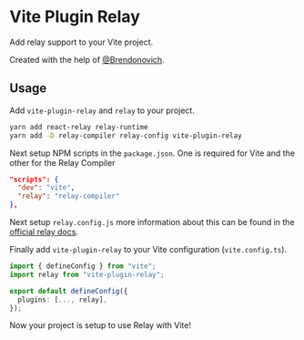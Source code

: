 # Vite Plugin Relay

Add relay support to your Vite project.

Created with the help of [@Brendonovich](https://github.com/Brendonovich).

## Usage

Add `vite-plugin-relay` and `relay` to your project.

```bash
yarn add react-relay relay-runtime
yarn add -D relay-compiler relay-config vite-plugin-relay
```

Next setup NPM scripts in the `package.json`. One is required for Vite and the other for the Relay Compiler

```json
"scripts": {
  "dev": "vite",
  "relay": "relay-compiler"
},
```

Next setup `relay.config.js` more information about this can be found in the [official relay docs](https://relay.dev/docs/getting-started/installation-and-setup/#set-up-relay-with-a-single-config-file).

Finally add `vite-plugin-relay` to your Vite configuration (`vite.config.ts`).

```typescript
import { defineConfig } from "vite";
import relay from "vite-plugin-relay";

export default defineConfig({
  plugins: [..., relay],
});
```

Now your project is setup to use Relay with Vite!
